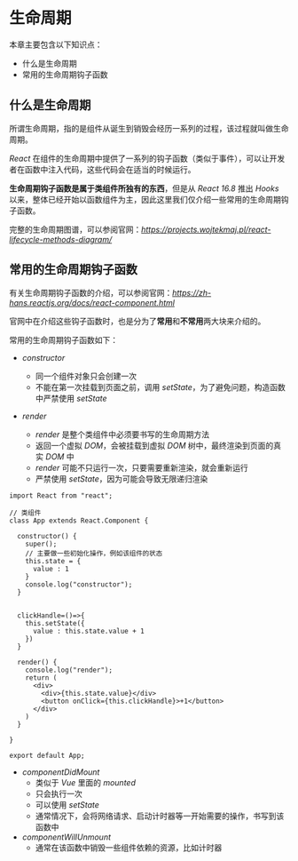 # 生命周期

本章主要包含以下知识点：

- 什么是生命周期
- 常用的生命周期钩子函数



## 什么是生命周期

所谓生命周期，指的是组件从诞生到销毁会经历一系列的过程，该过程就叫做生命周期。

*React* 在组件的生命周期中提供了一系列的钩子函数（类似于事件），可以让开发者在函数中注入代码，这些代码会在适当的时候运行。

**生命周期钩子函数是属于类组件所独有的东西**，但是从 *React 16.8* 推出 *Hooks* 以来，整体已经开始以函数组件为主，因此这里我们仅介绍一些常用的生命周期钩子函数。

完整的生命周期图谱，可以参阅官网：*https://projects.wojtekmaj.pl/react-lifecycle-methods-diagram/*



## 常用的生命周期钩子函数

有关生命周期钩子函数的介绍，可以参阅官网：*https://zh-hans.reactjs.org/docs/react-component.html*

官网中在介绍这些钩子函数时，也是分为了**常用**和**不常用**两大块来介绍的。

常用的生命周期钩子函数如下：

- *constructor*
  - 同一个组件对象只会创建一次
  - 不能在第一次挂载到页面之前，调用 *setState*，为了避免问题，构造函数中严禁使用 *setState*

- *render*
  - *render* 是整个类组件中必须要书写的生命周期方法
  - 返回一个虚拟 *DOM*，会被挂载到虚拟 *DOM* 树中，最终渲染到页面的真实 *DOM* 中
  - *render* 可能不只运行一次，只要需要重新渲染，就会重新运行
  - 严禁使用 *setState*，因为可能会导致无限递归渲染

```react
import React from "react";

// 类组件
class App extends React.Component {

  constructor() {
    super();
    // 主要做一些初始化操作，例如该组件的状态
    this.state = {
      value : 1
    }
    console.log("constructor");
  }


  clickHandle=()=>{
    this.setState({
      value : this.state.value + 1
    })
  }

  render() {
    console.log("render");
    return (
      <div>
        <div>{this.state.value}</div>
        <button onClick={this.clickHandle}>+1</button>
      </div>
    )
  }

}

export default App;

```

- *componentDidMount*
  - 类似于 *Vue* 里面的 *mounted*
  - 只会执行一次
  - 可以使用 *setState*
  - 通常情况下，会将网络请求、启动计时器等一开始需要的操作，书写到该函数中
- *componentWillUnmount*
  - 通常在该函数中销毁一些组件依赖的资源，比如计时器
